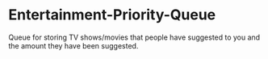 # Entertainment-Priority-Queue
Queue for storing TV shows/movies that people have suggested to you and the amount they have been suggested. 
